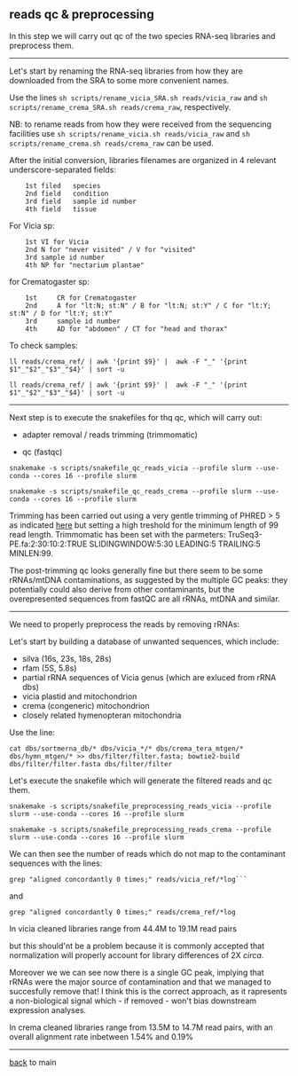 ## reads qc & preprocessing

In this step we will carry out qc of the two species RNA-seq libraries and preprocess them.

---

Let's start by renaming the RNA-seq libraries from how they are downloaded from the SRA to some more convenient names.

Use the lines ```sh scripts/rename_vicia_SRA.sh reads/vicia_raw``` and ```sh scripts/rename_crema_SRA.sh reads/crema_raw```, respectively.

NB: to rename reads from how they were received from the sequencing facilities use ```sh scripts/rename_vicia.sh reads/vicia_raw``` and ```sh scripts/rename_crema.sh reads/crema_raw``` can be used.

After the initial conversion, libraries filenames are organized in 4 relevant underscore-separated fields:

        1st filed	species
        2nd field	condition
        3rd field	sample id number
        4th field	tissue

For Vicia sp:

        1st	VI for Vicia
        2nd	N for "never visited" / V for "visited"
        3rd	sample id number
        4th	NP for "nectarium plantae"

for Crematogaster sp:

        1st     CR for Crematogaster
        2nd     A for "lt:N; st:N" / B for "lt:N; st:Y" / C for "lt:Y; st:N" / D for "lt:Y; st:Y"
        3rd     sample id number
        4th     AD for "abdomen" / CT for "head and thorax"

To check samples:

```ll reads/crema_ref/ | awk '{print $9}' |  awk -F "_" '{print $1"_"$2"_"$3"_"$4}' | sort -u ```

```ll reads/crema_ref/ | awk '{print $9}' |  awk -F "_" '{print $1"_"$2"_"$3"_"$4}' | sort -u ```

---

Next step is to execute the snakefiles for thq qc, which will carry out:

- adapter removal / reads trimming (trimmomatic)

- qc (fastqc)

```snakemake -s scripts/snakefile_qc_reads_vicia --profile slurm --use-conda --cores 16 --profile slurm```

```snakemake -s scripts/snakefile_qc_reads_crema --profile slurm --use-conda --cores 16 --profile slurm```

Trimming has been carried out using a very gentle trimming of PHRED > 5 as indicated [here](https://doi.org/10.3389/fgene.2014.00013) but
setting a high treshold for the minimum length of 99 read length. Trimmomatic has been set with the parmeters:
TruSeq3-PE.fa:2:30:10:2:TRUE SLIDINGWINDOW:5:30 LEADING:5 TRAILING:5 MINLEN:99.

The post-trimming qc looks generally fine but there seem to be some rRNAs/mtDNA contaminations, as suggested by the multiple GC peaks:
they potentially could also derive from other contaminants, but the overepresented sequences from fastQC are all rRNAs, mtDNA and similar.

---

We need to properly preprocess the reads by removing rRNAs:

Let's start by building a database of unwanted sequences, which include:

- silva (16s, 23s, 18s, 28s)
- rfam (5S, 5.8s)
- partial rRNA sequences of Vicia genus (which are exluced from rRNA dbs)
- vicia plastid and mitochondrion
- crema (congeneric) mitochondrion
- closely related hymenopteran mitochondria

Use the line:

``` 
cat dbs/sortmerna_db/* dbs/vicia_*/* dbs/crema_tera_mtgen/* dbs/hymn_mtgen/* >> dbs/filter/filter.fasta; bowtie2-build dbs/filter/filter.fasta dbs/filter/filter
```

Let's execute the snakefile which will generate the filtered reads and qc them. 

```
snakemake -s scripts/snakefile_preprocessing_reads_vicia --profile slurm --use-conda --cores 16 --profile slurm
```

```
snakemake -s scripts/snakefile_preprocessing_reads_crema --profile slurm --use-conda --cores 16 --profile slurm
```

We can then see the number of reads which do not map to the contaminant sequences with the lines:

```
grep "aligned concordantly 0 times;" reads/vicia_ref/*log```
```

and

```
grep "aligned concordantly 0 times;" reads/crema_ref/*log
```

In vicia cleaned libraries range from 44.4M to 19.1M read pairs 


but this should'nt be a problem because it is commonly accepted that normalization will
properly account for library differences of 2X _circa_.

Moreover we we can see now there is a single GC peak, implying that rRNAs were the major source of contamination and that we managed to succesfully remove that!
I think this is the correct approach, as it rapresents a non-biological signal which - if removed - won't bias downstream expression analyses.

In crema cleaned libraries range from 13.5M to 14.7M read pairs, with an overall alignment rate inbetween 1.54% and 0.19%

---

[back](https://github.com/for-giobbe/PAINT) to main
